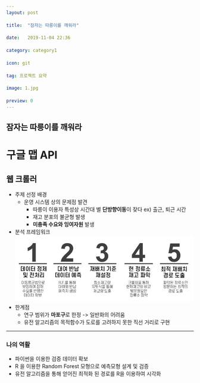```yaml
---
layout: post 

title:  "잠자는 따릉이를 깨워라"

date:   2019-11-04 22:36

category: category1

icon: git

tag: 프로젝트 요약

image: 1.jpg

preview: 0
---
```




## 잠자는 따릉이를 깨워라





# 구글 맵 API



## 웹 크롤러

- 주제 선정 배경
  - 운영 시스템 상의 문제점 발견
    - 따릉이 이용자 특성상 시간대 별 **단방향이동**이 잦다 ex) 출근, 퇴근 시간
    - 재고 분포의 불균형 발생
    - **미충족 수요와 잉여자원** 발생 
- 분석 프레임워크
   <img src="/post-img/category1/bike_framework.JPG">
- 한계점
  - 연구 범위가 **마포구**로 한정 -> 일반화의 어려움
  - 유전 알고리즘의 목적함수가 도로를 고려하지 못한 직선 거리로 구현

---

### 나의 역활

- 파이썬을 이용한 검증 데이터 확보
- R 을 이용한 Random Forest 모형으로 예측모형 설계 및 검증
- 유전 알고리즘을 통해 얻어진 최적화 된 경로를 R을 이용하여 시각화
